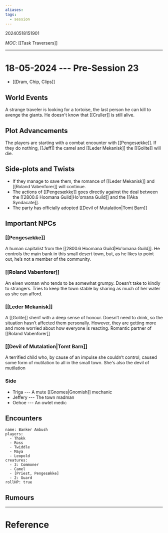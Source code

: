 ```yaml
---
aliases: 
tags:
  - session
---
```

20240518151901

*MOC*: [[Task Traversers]]

---

# 18-05-2024 --- Pre-Session 23

- [[Dram, Chip, Clips]]

## World Events

A strange traveler is looking for a tortoise, the last person he can kill to avenge the giants. He doesn't know that [[Cruller]] is still alive.

## Plot Advancements

The players are starting with a combat encounter with [[Pengesække]]. If they do nothing, [[Jeff]] the camel and [[Leder Mekanisk]] the [[Golite]] will die.

## Side-plots and Twists

- If they manage to save them, the romance of [[Leder Mekanisk]] and [[Roland Vabenforer]] will continue.
- The actions of [[Pengesække]] goes directly against the deal between the [[2800.6 Hoomana Guild|Ho'omana Guild]] and the [[Aka Syndacate]].
- The party has officially adopted [[Devil of Mutalation|Tomt Barn]]

## Important NPCs

### [[Pengesække]] 

A human capitalist from the [[2800.6 Hoomana Guild|Ho'omana Guild]]. He controls the main bank in this small desert town, but, as he likes to point out, he’s not a member of the community.

### [[Roland Vabenforer]] 

An elven woman who tends to be somewhat grumpy. Doesn’t take to kindly to strangers. Tries to keep the town stable by sharing as much of her water as she can afford.

### [[Leder Mekanisk]]

A [[Golite]] sherif with a deep sense of honour. Doesn’t need to drink, so the situation hasn’t affected them personally. However, they are getting more and more worried about how everyone is reacting. Romantic partner of [[Roland Vabenforer]]

### [[Devil of Mutalation|Tomt Barn]] 

A terrified child who, by cause of an impulse she couldn’t control, caused some form of mutilation to all in the small town. She's also the devil of mutilation

### Side

- Triga --- A mute [[Gnomes|Gnomish]] mechanic
- Jeffery --- The town madman
- Oehoe --- An owlet medic

## Encounters

```encounter
name: Banker Ambush
players:
  - Thokk
  - Ross
  - Twiddle
  - Maya
  - Leopold
creatures:
  - 3: Commoner
  - Camel
  - [Priest, Pengesække]
  - 2: Guard
rollHP: true
```

## Rumours

---
# Reference